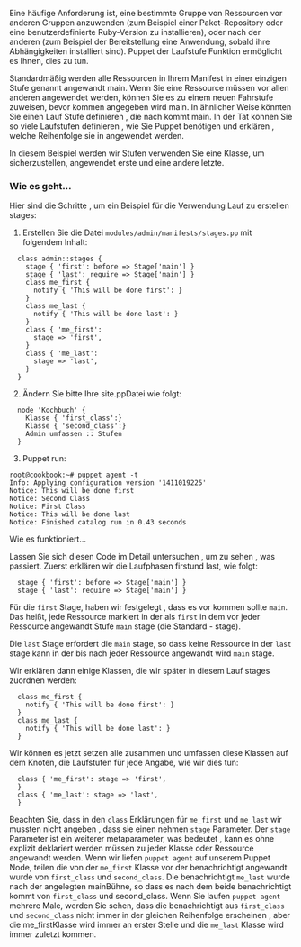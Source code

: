 Eine häufige Anforderung ist, eine bestimmte Gruppe von Ressourcen vor anderen Gruppen anzuwenden (zum Beispiel einer Paket-Repository oder eine benutzerdefinierte Ruby-Version zu installieren), oder nach der anderen (zum Beispiel der Bereitstellung eine Anwendung, sobald ihre Abhängigkeiten installiert sind). Puppet der Laufstufe Funktion ermöglicht es Ihnen, dies zu tun.

Standardmäßig werden alle Ressourcen in Ihrem Manifest in einer einzigen Stufe genannt angewandt main. Wenn Sie eine Ressource müssen vor allen anderen angewendet werden, können Sie es zu einem neuen Fahrstufe zuweisen, bevor kommen angegeben wird main. In ähnlicher Weise könnten Sie einen Lauf Stufe definieren , die nach kommt main. In der Tat können Sie so viele Laufstufen definieren , wie Sie Puppet benötigen und erklären , welche Reihenfolge sie in angewendet werden.

In diesem Beispiel werden wir Stufen verwenden Sie eine Klasse, um sicherzustellen, angewendet erste und eine andere letzte.

### Wie es geht…

Hier sind die Schritte , um ein Beispiel für die Verwendung Lauf zu erstellen stages:

1. Erstellen Sie die Datei `modules/admin/manifests/stages.pp` mit folgendem Inhalt:
```
  class admin::stages {
    stage { 'first': before => Stage['main'] }
    stage { 'last': require => Stage['main'] }
    class me_first {
      notify { 'This will be done first': }
    }
    class me_last {
      notify { 'This will be done last': }
    }
    class { 'me_first':
      stage => 'first',
    }
    class { 'me_last':
      stage => 'last',
    }
  }
```

2. Ändern Sie bitte Ihre site.ppDatei wie folgt:
```
  node 'Kochbuch' {
    Klasse { 'first_class':}
    Klasse { 'second_class':}
    Admin umfassen :: Stufen
  }
```

3. Puppet run:
```
root@cookbook:~# puppet agent -t
Info: Applying configuration version '1411019225'
Notice: This will be done first
Notice: Second Class
Notice: First Class
Notice: This will be done last
Notice: Finished catalog run in 0.43 seconds
```
Wie es funktioniert…

Lassen Sie sich diesen Code im Detail untersuchen , um zu sehen , was passiert. Zuerst erklären wir die Laufphasen firstund last, wie folgt:

```
  stage { 'first': before => Stage['main'] }
  stage { 'last': require => Stage['main'] }
```

Für die `first` Stage, haben wir festgelegt , dass es vor kommen sollte `main`. Das heißt, jede Ressource markiert in der als `first` in dem vor jeder Ressource angewandt Stufe `main` stage (die Standard - stage).

Die `last` Stage erfordert die `main` stage, so dass keine Ressource in der `last` stage kann in der bis nach jeder Ressource angewandt wird `main` stage.

Wir erklären dann einige Klassen, die wir später in diesem Lauf stages zuordnen werden:

```
  class me_first {
    notify { 'This will be done first': }
  }
  class me_last {
    notify { 'This will be done last': }
  }
```

Wir können es jetzt setzen alle zusammen und umfassen diese Klassen auf dem Knoten, die Laufstufen für jede Angabe, wie wir dies tun:

```
  class { 'me_first': stage => 'first',
  }
  class { 'me_last': stage => 'last',
  }
```

Beachten Sie, dass in den `class` Erklärungen für `me_first` und `me_last` wir mussten nicht angeben , dass sie einen nehmen `stage` Parameter. Der `stage` Parameter ist ein weiterer metaparameter, was bedeutet , kann es ohne explizit deklariert werden müssen zu jeder Klasse oder Ressource angewandt werden. Wenn wir liefen `puppet agent` auf unserem Puppet Node, teilen die von der `me_first` Klasse vor der benachrichtigt angewandt wurde von `first_class` und `second_class`. Die benachrichtigt `me_last` wurde nach der angelegten mainBühne, so dass es nach dem beide benachrichtigt kommt von `first_class` und second_class. Wenn Sie laufen `puppet agent` mehrere Male, werden Sie sehen, dass die benachrichtigt aus `first_class` und `second_class` nicht immer in der gleichen Reihenfolge erscheinen , aber die me_firstKlasse wird immer an erster Stelle und die `me_last` Klasse wird immer zuletzt kommen.